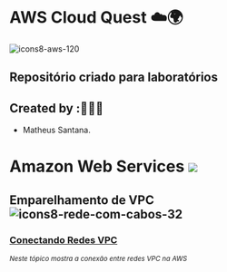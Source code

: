 # AWS Cloud Quest ☁️🌍 

![icons8-aws-120](https://github.com/user-attachments/assets/ec5ef02a-45c9-4eef-9171-bed6b281a74f)

## Repositório criado para laboratórios 

## Created by :🙋🏾‍♂️

- Matheus Santana.

# Amazon Web Services  <img src="https://img.shields.io/badge/Em%20Andamento-8A2BE2"/>

## Emparelhamento de VPC ![icons8-rede-com-cabos-32](https://github.com/user-attachments/assets/f3ca4c27-d9c9-4616-bab6-0060b81a09f6)


### [Conectando Redes VPC ](https://github.com/maathewssantana/escoladanuvem/blob/main/labs/Criar%20um%20Site%20no%20S3.md)

<sub> _Neste tópico mostra a conexão entre redes VPC na AWS_ </sub>
